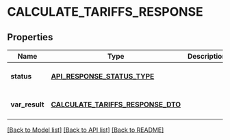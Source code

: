 # CALCULATE_TARIFFS_RESPONSE

## Properties
Name | Type | Description | Notes
------------ | ------------- | ------------- | -------------
**status** | [**API_RESPONSE_STATUS_TYPE**](ApiResponseStatusType.md) |  | [optional] [default to null]
**var_result** | [**CALCULATE_TARIFFS_RESPONSE_DTO**](CalculateTariffsResponseDTO.md) |  | [optional] [default to null]

[[Back to Model list]](../README.md#documentation-for-models) [[Back to API list]](../README.md#documentation-for-api-endpoints) [[Back to README]](../README.md)


